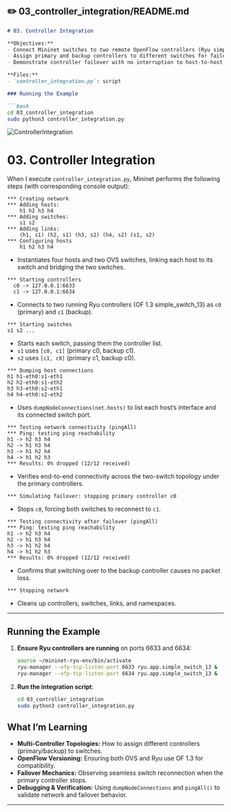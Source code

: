 ## ✏️ 03_controller_integration/README.md

```markdown
# 03. Controller Integration

**Objectives:**
- Connect Mininet switches to two remote OpenFlow controllers (Ryu simple_switch_13 instances).  
- Assign primary and backup controllers to different switches for failover.  
- Demonstrate controller failover with no interruption to host-to-host connectivity.

**Files:**
- `controller_integration.py`: script

### Running the Example

```bash
cd 03_controller_integration
sudo python3 controller_integration.py
```

![ControllerIntegration](/03_controller_integration/ControllerIntegration.png)

# 03. Controller Integration

When I execute `controller_integration.py`, Mininet performs the following steps (with corresponding console output):

```text
*** Creating network
*** Adding hosts:
    h1 h2 h3 h4
*** Adding switches:
    s1 s2
*** Adding links:
    (h1, s1) (h2, s1) (h3, s2) (h4, s2) (s1, s2)
*** Configuring hosts
    h1 h2 h3 h4
```
* Instantiates four hosts and two OVS switches, linking each host to its switch and bridging the two switches.

```text
*** Starting controllers
  c0 -> 127.0.0.1:6633
  c1 -> 127.0.0.1:6634
```
* Connects to two running Ryu controllers (OF 1.3 simple_switch_13) as `c0` (primary) and `c1` (backup).

```text
*** Starting switches
s1 s2 ...
```
* Starts each switch, passing them the controller list.  
* `s1` uses `[c0, c1]` (primary c0, backup c1).  
* `s2` uses `[c1, c0]` (primary c1, backup c0).

```text
*** Dumping host connections
h1 h1-eth0:s1-eth1
h2 h2-eth0:s1-eth2
h3 h3-eth0:s2-eth1
h4 h4-eth0:s2-eth2
```
* Uses `dumpNodeConnections(net.hosts)` to list each host’s interface and its connected switch port.

```text
*** Testing network connectivity (pingAll)
*** Ping: testing ping reachability
h1 -> h2 h3 h4
h2 -> h1 h3 h4
h3 -> h1 h2 h4
h4 -> h1 h2 h3
*** Results: 0% dropped (12/12 received)
```
* Verifies end-to-end connectivity across the two-switch topology under the primary controllers.

```text
*** Simulating failover: stopping primary controller c0
```
* Stops `c0`, forcing both switches to reconnect to `c1`.

```text
*** Testing connectivity after failover (pingAll)
*** Ping: testing ping reachability
h1 -> h2 h3 h4
h2 -> h1 h3 h4
h3 -> h1 h2 h4
h4 -> h1 h2 h3
*** Results: 0% dropped (12/12 received)
```
* Confirms that switching over to the backup controller causes no packet loss.

```text
*** Stopping network
```
* Cleans up controllers, switches, links, and namespaces.

---

## Running the Example

1. **Ensure Ryu controllers are running** on ports 6633 and 6634:
   ```bash
   source ~/mininet-ryu-env/bin/activate
   ryu-manager --ofp-tcp-listen-port 6633 ryu.app.simple_switch_13 &
   ryu-manager --ofp-tcp-listen-port 6634 ryu.app.simple_switch_13 &
   ```
2. **Run the integration script**:
   ```bash
   cd 03_controller_integration
   sudo python3 controller_integration.py
   ```

## What I’m Learning

* **Multi-Controller Topologies:** How to assign different controllers (primary/backup) to switches.  
* **OpenFlow Versioning:** Ensuring both OVS and Ryu use OF 1.3 for compatibility.  
* **Failover Mechanics:** Observing seamless switch reconnection when the primary controller stops.  
* **Debugging & Verification:** Using `dumpNodeConnections` and `pingAll()` to validate network and failover behavior.

---
